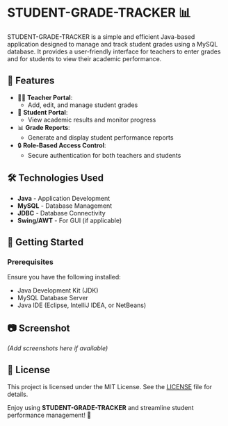 # STUDENT-GRADE-TRACKER 📊  

STUDENT-GRADE-TRACKER is a simple and efficient Java-based application designed to manage and track student grades using a MySQL database. It provides a user-friendly interface for teachers to enter grades and for students to view their academic performance.  

## 🚀 Features  
- 🧑‍🏫 **Teacher Portal**:  
  - Add, edit, and manage student grades  
- 🧒 **Student Portal**:  
  - View academic results and monitor progress  
- 📊 **Grade Reports**:  
  - Generate and display student performance reports  
- 🔒 **Role-Based Access Control**:  
  - Secure authentication for both teachers and students  

## 🛠️ Technologies Used  
- **Java** - Application Development  
- **MySQL** - Database Management  
- **JDBC** - Database Connectivity  
- **Swing/AWT** - For GUI (if applicable)  

## 🚀 Getting Started  

### Prerequisites  
Ensure you have the following installed:  
- Java Development Kit (JDK)  
- MySQL Database Server  
- Java IDE (Eclipse, IntelliJ IDEA, or NetBeans)  

## 📷 Screenshot  
*(Add screenshots here if available)*  


## 📜 License  
This project is licensed under the MIT License. See the [LICENSE](LICENSE) file for details.  



Enjoy using **STUDENT-GRADE-TRACKER** and streamline student performance management! 🚀
